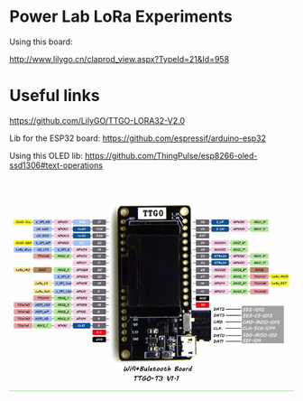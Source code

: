 # Power Lab LoRa Experiments
Using this board:

http://www.lilygo.cn/claprod_view.aspx?TypeId=21&Id=958

# Useful links

https://github.com/LilyGO/TTGO-LORA32-V2.0

Lib for the ESP32 board:
https://github.com/espressif/arduino-esp32

Using this OLED lib:
https://github.com/ThingPulse/esp8266-oled-ssd1306#text-operations

![pins](https://github.com/jsvgoncalves/lora-oled/blob/master/docs/pins.jpg)
